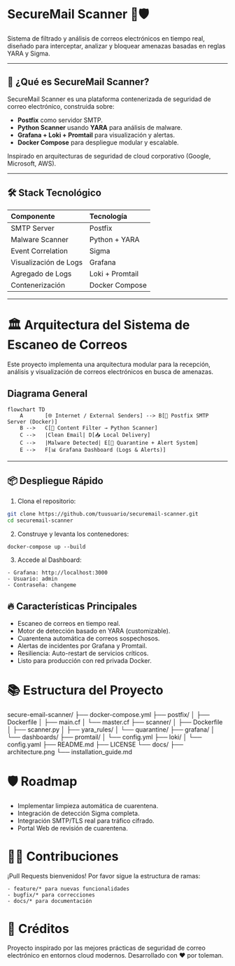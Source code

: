 # SecureMail Scanner 📧🛡️
Sistema de filtrado y análisis de correos electrónicos en tiempo real, diseñado para interceptar, analizar y bloquear amenazas basadas en reglas YARA y Sigma.

---

## 🚀 ¿Qué es SecureMail Scanner?
SecureMail Scanner es una plataforma contenerizada de seguridad de correo electrónico, construida sobre:

- **Postfix** como servidor SMTP.
- **Python Scanner** usando **YARA** para análisis de malware.
- **Grafana + Loki + Promtail** para visualización y alertas.
- **Docker Compose** para despliegue modular y escalable.

Inspirado en arquitecturas de seguridad de cloud corporativo (Google, Microsoft, AWS).

---

## 🛠️ Stack Tecnológico
| Componente | Tecnología |
| :--- | :--- |
| SMTP Server | Postfix |
| Malware Scanner | Python + YARA |
| Event Correlation | Sigma |
| Visualización de Logs | Grafana |
| Agregado de Logs | Loki + Promtail |
| Contenerización | Docker Compose |

---

# 🏛️ Arquitectura del Sistema de Escaneo de Correos

Este proyecto implementa una arquitectura modular para la recepción, análisis y visualización de correos electrónicos en busca de amenazas.

## Diagrama General

```mermaid
flowchart TD
    A       [🌐 Internet / External Senders] --> B[📮 Postfix SMTP Server (Docker)]
    B -->   C[🔎 Content Filter → Python Scanner]
    C -->   |Clean Email| D[📥 Local Delivery]
    C -->   |Malware Detected| E[🚨 Quarantine + Alert System]
    E -->   F[📊 Grafana Dashboard (Logs & Alerts)]
```

---

## 📦 Despliegue Rápido
1. Clona el repositorio:
```bash
git clone https://github.com/tuusuario/securemail-scanner.git
cd securemail-scanner
```

2. Construye y levanta los contenedores:
```
docker-compose up --build
```

3. Accede al Dashboard:
```
- Grafana: http://localhost:3000
- Usuario: admin
- Contraseña: changeme
```

## 🔥 Características Principales
- Escaneo de correos en tiempo real.
- Motor de detección basado en YARA (customizable).
- Cuarentena automática de correos sospechosos.
- Alertas de incidentes por Grafana y Promtail.
- Resiliencia: Auto-restart de servicios críticos.
- Listo para producción con red privada Docker.

# 📚 Estructura del Proyecto
secure-email-scanner/
├── docker-compose.yml
├── postfix/
│   ├── Dockerfile
│   ├── main.cf
│   └── master.cf
├── scanner/
│   ├── Dockerfile
│   ├── scanner.py
│   ├── yara_rules/
│   └── quarantine/
├── grafana/
│   └── dashboards/
├── promtail/
│   └── config.yml
├── loki/
│   └── config.yaml
├── README.md
├── LICENSE
└── docs/
    ├── architecture.png
    └── installation_guide.md

# 🛡️ Roadmap
- Implementar limpieza automática de cuarentena.
- Integración de detección Sigma completa.
- Integración SMTP/TLS real para tráfico cifrado.
- Portal Web de revisión de cuarentena.

# 👨‍💻 Contribuciones
¡Pull Requests bienvenidos!
Por favor sigue la estructura de ramas:
```
- feature/* para nuevas funcionalidades
- bugfix/* para correcciones
- docs/* para documentación
```

# 🌟 Créditos
Proyecto inspirado por las mejores prácticas de seguridad de correo electrónico en entornos cloud modernos.
Desarrollado con ❤️ por toleman.
